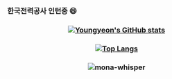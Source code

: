 ### 한국전력공사 인턴중 😄

### <p align="center">[![Youngyeon's GitHub stats](https://github-readme-stats.vercel.app/api?username=young-yeon)](https://github.com/anuraghazra/github-readme-stats)</p>

### <p align="center">[![Top Langs](https://github-readme-stats.vercel.app/api/top-langs/?username=young-yeon)](https://github.com/anuraghazra/github-readme-stats)</p>

### <p align="center"><img src="https://github.githubassets.com/images/mona-whisper.gif" title="mona-whisper"></p>

<!--
**young-yeon/young-yeon** is a ✨ _special_ ✨ repository because its `README.md` (this file) appears on your GitHub profile.

Here are some ideas to get you started:

- 🔭 I’m currently working on ...
- 🌱 I’m currently learning ...
- 👯 I’m looking to collaborate on ...
- 🤔 I’m looking for help with ...
- 💬 Ask me about ...
- 📫 How to reach me: ...
- 😄 Pronouns: ...
- ⚡ Fun fact: ...
-->
